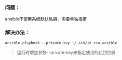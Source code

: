 ### 问题：
ansible不使用系统默认私钥，需要单独指定  
### 解决办法：
```
ansible-playbook --private-key ~/.ssh/id_rsa-ansible
```
> 运行时增加参数--private-key来指定使用的私钥位置